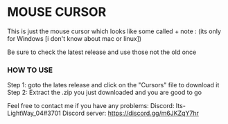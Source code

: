 # MOUSE CURSOR
This is just the mouse cursor which looks like some called +
note : (its only for Windows [i don't know about mac or linux])

Be sure to check the latest release and use those not the old once

### HOW TO USE

Step 1: goto the lates release and click on the "Cursors" file to download it
Step 2: Extract the .zip you just downloaded and you are good to go


Feel free to contact me if you have any problems:
Discord: Its-LightWay_04#3701
Discord server: https://discord.gg/m6JKZqY7hr
